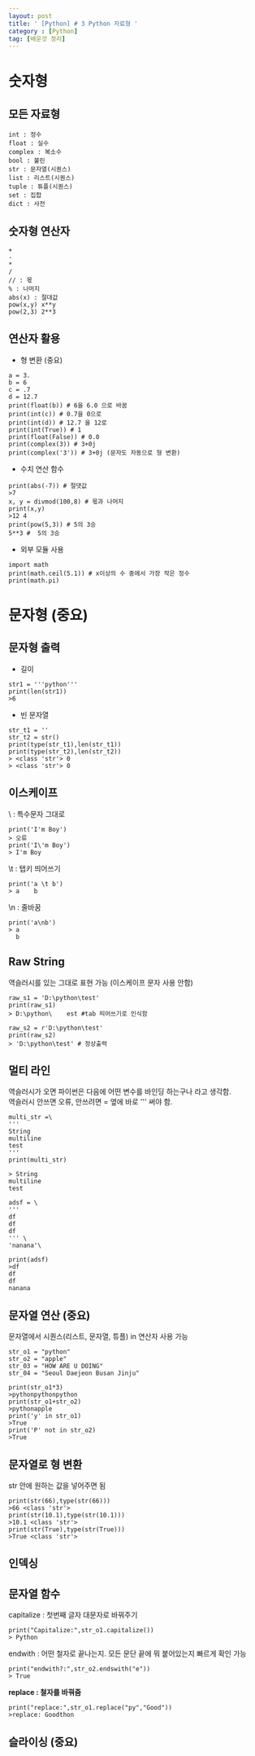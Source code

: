 ```yaml
---
layout: post
title: ' [Python] # 3 Python 자료형 '
category : [Python]
tag: [배운것 정리]
---
```


# 숫자형    

## 모든 자료형    

```
int : 정수
float : 실수
complex : 복소수
bool : 불린
str : 문자열(시퀀스)
list : 리스트(시퀀스) 
tuple : 튜플(시퀀스)
set : 집합
dict : 사전
```

## 숫자형 연산자    

```
+
-
*
/
// : 몫
% : 나머지
abs(x) : 절대값
pow(x,y) x**y
pow(2,3) 2**3
```
## 연산자 활용

* 형 변환 (중요)

```   
a = 3.
b = 6
c = .7
d = 12.7
print(float(b)) # 6을 6.0 으로 바꿈
print(int(c)) # 0.7을 0으로 
print(int(d)) # 12.7 을 12로 
print(int(True)) # 1 
print(float(False)) # 0.0
print(complex(3)) # 3+0j
print(complex('3')) # 3+0j (문자도 자동으로 형 변환)
```    

* 수치 연산 함수 

```
print(abs(-7)) # 절댓값 
>7
x, y = divmod(100,8) # 몫과 나머지
print(x,y) 
>12 4 
print(pow(5,3)) # 5의 3승
5**3 #  5의 3승
```

* 외부 모듈 사용 

```
import math
print(math.ceil(5.1)) # x이상의 수 중에서 가장 작은 정수 
print(math.pi)

```

# 문자형 (중요)

## 문자형 출력

* 길이 
```
str1 = '''python'''
print(len(str1))
>6
```
* 빈 문자열 

```   
str_t1 = ''
str_t2 = str()
print(type(str_t1),len(str_t1))
print(type(str_t2),len(str_t2))
> <class 'str'> 0
> <class 'str'> 0
```   
## 이스케이프

\ : 특수문자 그대로 
```   
print('I'm Boy')
> 오류
print('I\'m Boy')
> I'm Boy
```   

\t : 탭키 띄어쓰기
```   
print('a \t b')
> a    b
```   

\n : 줄바꿈 
```
print('a\nb')
> a   
  b    
```

## Raw String 

역슬러시를 있는 그대로 표현 가능 (이스케이프 문자 사용 안함)

```   
raw_s1 = 'D:\python\test'
print(raw_s1)
> D:\python\    est #tab 띄어쓰기로 인식함

raw_s2 = r'D:\python\test'
print(raw_s2)
> 'D:\python\test' # 정상출력
```  

## 멀티 라인 

역슬러시가 오면 파이썬은 다음에 어떤 변수를 바인딩 하는구나 라고 생각함.    
역슬러시 안쓰면 오류, 안쓰려면 = 옆에 바로 ''' 써야 함.   
```
multi_str =\
'''
String
multiline
test
'''
print(multi_str)

> String
multiline
test
```

```
adsf = \
'''
df
df
df
''' \
'nanana'\

print(adsf)
>df
df
df
nanana
```

## 문자열 연산 (중요)

문자열에서 시퀀스(리스트, 문자열, 튜플) in 연산자 사용 가능 

```
str_o1 = "python"
str_o2 = "apple"
str_03 = "HOW ARE U DOING"
str_04 = "Seoul Daejeon Busan Jinju"

print(str_o1*3)
>pythonpythonpython
print(str_o1+str_o2)
>pythonapple
print('y' in str_o1)
>True
print('P' not in str_o2)
>True
``` 

## 문자열로 형 변환

str 안에 원하는 값을 넣어주면 됨     
```   
print(str(66),type(str(66)))
>66 <class 'str'>
print(str(10.1),type(str(10.1)))
>10.1 <class 'str'>
print(str(True),type(str(True)))
>True <class 'str'>
```   
## 인덱싱




## 문자열 함수

capitalize : 첫번째 글자 대문자로 바꿔주기    

```   
print("Capitalize:",str_o1.capitalize())
> Python
```   

endwith : 어떤 철자로 끝나는지. 모든 문단 끝에 뭐 붙어있는지 빠르게 확인 가능   

```
print("endwith?:",str_o2.endswith("e"))
> True
```

**replace : 철자를 바꿔줌** 

```
print("replace:",str_o1.replace("py","Good"))
>replace: Goodthon
```

## 슬라이싱 (중요)











